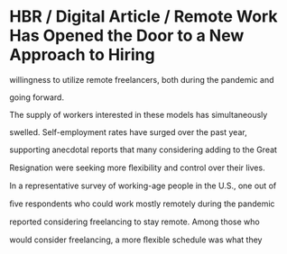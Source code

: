 # HBR / Digital Article / Remote Work Has Opened the Door to a New Approach to Hiring

willingness to utilize remote freelancers, both during the pandemic and

going forward.

The supply of workers interested in these models has simultaneously

swelled. Self-employment rates have surged over the past year,

supporting anecdotal reports that many considering adding to the Great

Resignation were seeking more ﬂexibility and control over their lives.

In a representative survey of working-age people in the U.S., one out of

ﬁve respondents who could work mostly remotely during the pandemic

reported considering freelancing to stay remote. Among those who

would consider freelancing, a more ﬂexible schedule was what they